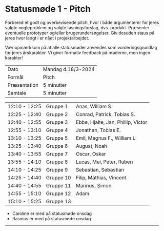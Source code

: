 # Statusmøde 1 - Pitch

Forbered et godt og overbevisende pitch, hvor i både argumenterer for jeres valgte nøgleproblem og valgte løsningsforslag, dvs. produkt. Præsenter eventuelle prototyper og/eller brugerundersøgelser. Giv desuden staus på jeres hvor langt i er nået i projektarbejdet.   

Vær opmærksom på at alle statusmøder anvendes som vurderingsgrundlag for jeres årskarakter.
Vi giver formativ feedback på møderne, men ingen karakter!

|               |                     |
| ------------- | ------------------- |
| Dato          | Mandag d.18/3-2024  |
| Formål        | Pitch               |
| Præsentation  | 5 minutter          |
| Samtale       | 5 minutter          |

|               |           |              |
|---------------|-----------|--------------|
| 12:10 - 12:25 | Gruppe 1  | Anas, William S. |
| 12:25 - 12:40 | Gruppe 2  | Conrad, Patrick, Tobias S.  |
| 12:40 - 12:55 | Gruppe 3  | Ebbe, Hjalte, Jan, Phillip, Victor |
| 12:55 - 13:10 | Gruppe 4  | Jonathan, Tobias E. |
| 13:10 - 13:25 | Gruppe 5  | Emil, Magnus F., William L. |
| 13:25 - 13:40 | Gruppe 6  | August, Noah |
| 13:40 - 13:55 | Gruppe 7  | Oscar, Oskar |
| 13:55 - 14:10 | Gruppe 8  | Lucas, Mei, Peter, Ruben |
| 14:10 - 14:25 | Gruppe 9  | Sebastian, Sebastian |
| 14:25 - 14:40 | Gruppe 10 | Filip, Mathias, Vincent |
| 14:40 - 14:55 | Gruppe 11 | Marinus, Simon |
| 14:55 - 15:10 | Gruppe 12 | Adam |
| 15:10 - 15:25 | Gruppe 13 | |

- Caroline er med på statusmøde onsdag
- Rasmus er med på statusmøde onsdag


































































































































































































































































































































































































































































































































































































































































































































































































































































































































































































--------------------------------------------------------------------------------------------------------
